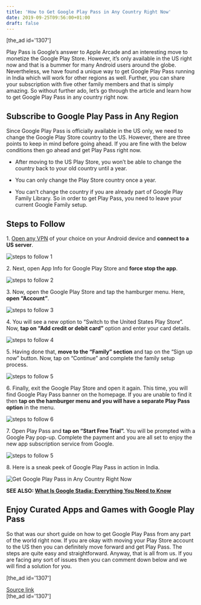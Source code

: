 ```yaml
---
title: 'How to Get Google Play Pass in Any Country Right Now'
date: 2019-09-25T09:56:00+01:00
draft: false
---
```


\[the\_ad id='1307'\]  
  

  

Play Pass is Google’s answer to Apple Arcade and an interesting move to monetize the Google Play Store. However, it’s only available in the US right now and that is a bummer for many Android users around the globe. Nevertheless, we have found a unique way to get Google Play Pass running in India which will work for other regions as well. Further, you can share your subscription with five other family members and that is simply amazing. So without further ado, let’s go through the article and learn how to get Google Play Pass in any country right now.  

Subscribe to Google Play Pass in Any Region
-------------------------------------------

  

Since Google Play Pass is officially available in the US only, we need to change the Google Play Store country to the US. However, there are three points to keep in mind before going ahead. If you are fine with the below conditions then go ahead and get Play Pass right now.  

*   After moving to the US Play Store, you won’t be able to change the country back to your old country until a year.
  
*   You can only change the Play Store country once a year.
  
*   You can’t change the country if you are already part of Google Play Family Library. So in order to get Play Pass, you need to leave your current Google Family setup.
  

Steps to Follow
---------------

  

1\. [Open any VPN](https://beebom.com/best-vpn-apps-android/) of your choice on your Android device and **connect to a US server**.  

![steps to follow 1](https://beebom.com/wp-content/uploads/2019/09/steps-to-follow-1.jpg)

2\. Next, open App Info for Google Play Store and **force stop the app**.  

![steps to follow 2](https://beebom.com/wp-content/uploads/2019/09/steps-to-follow-2.jpg)

3\. Now, open the Google Play Store and tap the hamburger menu. Here, **open “Account”**.  

![steps to follow 3](https://beebom.com/wp-content/uploads/2019/09/steps-to-follow-3-1.jpg)

4\. You will see a new option to “Switch to the United States Play Store”. Now, **tap on “Add credit or debit card”** option and enter your card details.

  
  

  

![steps to follow 4](https://beebom.com/wp-content/uploads/2019/09/steps-to-follow-4.jpg)

5\. Having done that, **move to the “Family” section** and tap on the “Sign up now” button. Now, tap on “Continue” and complete the family setup process.  

![steps to follow 5](https://beebom.com/wp-content/uploads/2019/09/steps-to-follow-5.jpg)

6\. Finally, exit the Google Play Store and open it again. This time, you will find Google Play Pass banner on the homepage. If you are unable to find it then **tap on the hamburger menu and you will have a separate Play Pass option** in the menu.  

![steps to follow 6](https://beebom.com/wp-content/uploads/2019/09/steps-to-follow-6.jpg)

7\. Open Play Pass and **tap on “Start Free Trial”.** You will be prompted with a Google Pay pop-up. Complete the payment and you are all set to enjoy the new app subscription service from Google.  

![steps to follow 5](https://beebom.com/wp-content/uploads/2019/09/steps-to-follow-5-1.jpg)

8\. Here is a sneak peek of Google Play Pass in action in India.  

![Get Google Play Pass in Any Country Right Now](https://beebom.com/wp-content/uploads/2019/09/Get-Google-Play-Pass-in-Any-Country-Right-Now.jpg)

**SEE ALSO: [What Is Google Stadia: Everything You Need to Know](https://beebom.com/google-stadia-details/)**  

Enjoy Curated Apps and Games with Google Play Pass
--------------------------------------------------

  

So that was our short guide on how to get Google Play Pass from any part of the world right now. If you are okay with moving your Play Store account to the US then you can definitely move forward and get Play Pass. The steps are quite easy and straightforward. Anyway, that is all from us. If you are facing any sort of issues then you can comment down below and we will find a solution for you.  

  
\[the\_ad id='1307'\]  
  
[Source link](https://beebom.com/how-get-google-play-pass-any-country-region/)  
\[the\_ad id='1307'\]